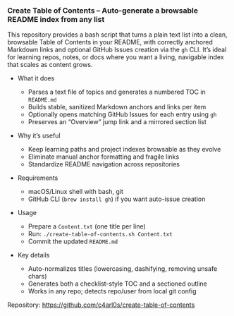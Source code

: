 ### Create Table of Contents – Auto-generate a browsable README index from any list

This repository provides a bash script that turns a plain text list into a clean, browsable Table of Contents in your README, with correctly anchored Markdown links and optional GitHub Issues creation via the `gh` CLI. It’s ideal for learning repos, notes, or docs where you want a living, navigable index that scales as content grows.

- What it does
  - Parses a text file of topics and generates a numbered TOC in `README.md`
  - Builds stable, sanitized Markdown anchors and links per item
  - Optionally opens matching GitHub Issues for each entry using `gh`
  - Preserves an “Overview” jump link and a mirrored section list

- Why it’s useful
  - Keep learning paths and project indexes browsable as they evolve
  - Eliminate manual anchor formatting and fragile links
  - Standardize README navigation across repositories

- Requirements
  - macOS/Linux shell with bash, git
  - GitHub CLI (`brew install gh`) if you want auto-issue creation

- Usage
  - Prepare a `Content.txt` (one title per line)
  - Run: `./create-table-of-contents.sh Content.txt`
  - Commit the updated `README.md`

- Key details
  - Auto-normalizes titles (lowercasing, dashifying, removing unsafe chars)
  - Generates both a checklist-style TOC and a sectioned outline
  - Works in any repo; detects repo/user from local git config

Repository: https://github.com/c4arl0s/create-table-of-contents
